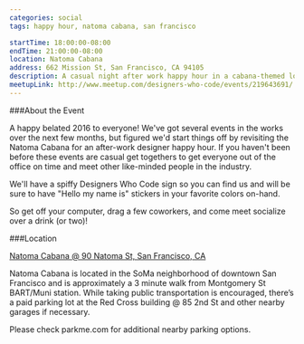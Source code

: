```yaml
---
categories: social
tags: happy hour, natoma cabana, san francisco

startTime: 18:00:00-08:00
endTime: 21:00:00-08:00
location: Natoma Cabana
address: 662 Mission St, San Francisco, CA 94105
description: A casual night after work happy hour in a cabana-themed lounge in central SOMA.
meetupLink: http://www.meetup.com/designers-who-code/events/219643691/
---
```


###About the Event

A happy belated 2016 to everyone! We've got several events in the works over the next few months, but figured we'd start things off by revisiting the Natoma Cabana for an after-work designer happy hour. If you haven't been before these events are casual get togethers to get everyone out of the office on time and meet other like-minded people in the industry.

We'll have a spiffy Designers Who Code sign so you can find us and will be sure to have "Hello my name is" stickers in your favorite colors on-hand.

So get off your computer, drag a few coworkers, and come meet socialize over a drink (or two)!

###Location

[Natoma Cabana @ 90 Natoma St, San Francisco, CA](https://maps.google.com/maps?f=q&hl=en&q=90+Natoma+St%2C+San+Francisco%2C+CA%2C+us)

Natoma Cabana is located in the SoMa neighborhood of downtown San Francisco and is approximately a 3 minute walk from Montgomery St BART/Muni station. While taking public transportation is encouraged, there’s a paid parking lot at the Red Cross building @ 85 2nd St and other nearby garages if necessary.

Please check parkme.com for additional nearby parking options.
